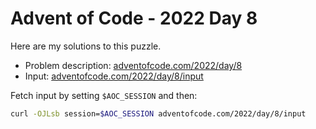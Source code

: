 # Advent of Code - 2022 Day 8
Here are my solutions to this puzzle.

* Problem description: [adventofcode.com/2022/day/8](https://adventofcode.com/2022/day/8)
* Input: [adventofcode.com/2022/day/8/input](https://adventofcode.com/2022/day/8/input)

Fetch input by setting `$AOC_SESSION` and then:
```bash
curl -OJLsb session=$AOC_SESSION adventofcode.com/2022/day/8/input
```
